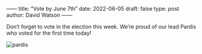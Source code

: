 ——
title: “Vote by June 7th”
date: 2022-06-05
draft: false
type: post
author: David Watson
——

Don’t forget to vote in the election this week. We’re proud of our lead Pardis who voted for the first time today!

![pardis](/img/pardis_vote.jpeg)
